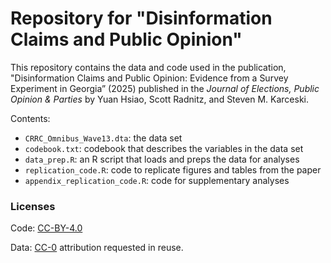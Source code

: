 # Repository for "Disinformation Claims and Public Opinion"

This repository contains the data and code used in the publication, "Disinformation Claims and Public Opinion: Evidence from a Survey Experiment in Georgia” (2025) published in the *Journal of Elections, Public Opinion &amp; Parties* by Yuan Hsiao, Scott Radnitz, and Steven M. Karceski. 

Contents: 

- `CRRC_Omnibus_Wave13.dta`: the data set
- `codebook.txt`: codebook that describes the variables in the data set
- `data_prep.R`: an R script that loads and preps the data for analyses
- `replication_code.R`: code to replicate figures and tables from the paper
- `appendix_replication_code.R`: code for supplementary analyses

### Licenses

Code: [CC-BY-4.0](https://creativecommons.org/licenses/by/4.0/)

Data: [CC-0](http://creativecommons.org/publicdomain/zero/1.0/) attribution requested in reuse.
